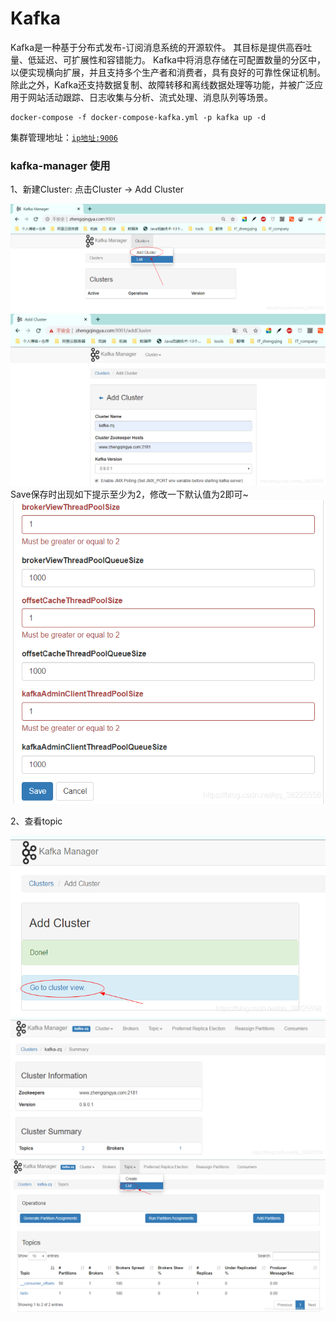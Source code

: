 # Kafka

Kafka是一种基于分布式发布-订阅消息系统的开源软件。 其目标是提供高吞吐量、低延迟、可扩展性和容错能力。
Kafka中将消息存储在可配置数量的分区中，以便实现横向扩展，并且支持多个生产者和消费者，具有良好的可靠性保证机制。
除此之外，Kafka还支持数据复制、故障转移和离线数据处理等功能，并被广泛应用于网站活动跟踪、日志收集与分析、流式处理、消息队列等场景。

```shell
docker-compose -f docker-compose-kafka.yml -p kafka up -d
```

集群管理地址：[`ip地址:9006`](http://www.zhengqingya.com:9006)

### kafka-manager 使用

1、新建Cluster: 点击Cluster -> Add Cluster

![img.png](images/kafka-manager-01.png)
![img_1.png](images/kafka-manager-02.png)
Save保存时出现如下提示至少为2，修改一下默认值为2即可~
![img_2.png](images/kafka-manager-03.png)

2、查看topic

![img_3.png](images/kafka-manager-04.png)
![img_4.png](images/kafka-manager-05.png)
![img_5.png](images/kafka-manager-06.png)

